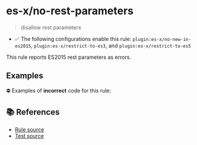 # es-x/no-rest-parameters
> disallow rest parameters

- ✅ The following configurations enable this rule: `plugin:es-x/no-new-in-es2015`, `plugin:es-x/restrict-to-es3`, and `plugin:es-x/restrict-to-es5`

This rule reports ES2015 rest parameters as errors.

## Examples

⛔ Examples of **incorrect** code for this rule:

<eslint-playground type="bad" code="/*eslint es-x/no-rest-parameters: error */
function f1(...args) {}
let f2 = function(...args) {}
let f3 = (...args) =&gt; {}
let obj = { f4(...args) {} }
class A { f5(...args) {} }
" />

## 📚 References

- [Rule source](https://github.com/ota-meshi/eslint-plugin-es-x/blob/master/lib/rules/no-rest-parameters.js)
- [Test source](https://github.com/ota-meshi/eslint-plugin-es-x/blob/master/tests/lib/rules/no-rest-parameters.js)
